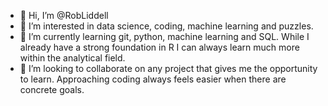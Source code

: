 - 👋 Hi, I’m @RobLiddell
- 👀 I’m interested in data science, coding, machine learning and puzzles. 
- 🌱 I’m currently learning git, python, machine learning and SQL. While I already have a strong foundation in R I can always learn much more within the analytical field.
- 💞️ I’m looking to collaborate on any project that gives me the opportunity to learn. Approaching coding always feels easier when there are concrete goals.


<!---
RobLiddell/RobLiddell is a ✨ special ✨ repository because its `README.md` (this file) appears on your GitHub profile.
You can click the Preview link to take a look at your changes.
--->

